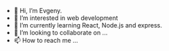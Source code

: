 - 👋 Hi, I’m Evgeny.
- 👀 I’m interested in web development
- 🌱 I’m currently learning React, Node.js and express.
- 💞️ I’m looking to collaborate on ...
- 📫 How to reach me ...

<!---
EvgenyTomson/EvgenyTomson is a ✨ special ✨ repository because its `README.md` (this file) appears on your GitHub profile.
You can click the Preview link to take a look at your changes.
--->
